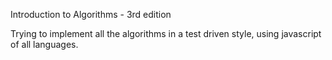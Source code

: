 Introduction to Algorithms - 3rd edition


Trying to implement all the algorithms in a test driven style, using javascript of all languages.
